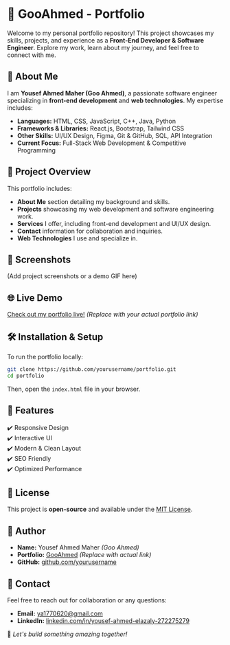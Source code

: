# 🎨 GooAhmed - Portfolio

Welcome to my personal portfolio repository! This project showcases my skills, projects, and experience as a **Front-End Developer & Software Engineer**. Explore my work, learn about my journey, and feel free to connect with me.

## 🚀 About Me
I am **Yousef Ahmed Maher (Goo Ahmed)**, a passionate software engineer specializing in **front-end development** and **web technologies**. My expertise includes:
- **Languages:** HTML, CSS, JavaScript, C++, Java, Python
- **Frameworks & Libraries:** React.js, Bootstrap, Tailwind CSS
- **Other Skills:** UI/UX Design, Figma, Git & GitHub, SQL, API Integration
- **Current Focus:** Full-Stack Web Development & Competitive Programming

## 📂 Project Overview
This portfolio includes:
- **About Me** section detailing my background and skills.
- **Projects** showcasing my web development and software engineering work.
- **Services** I offer, including front-end development and UI/UX design.
- **Contact** information for collaboration and inquiries.
- **Web Technologies** I use and specialize in.

## 📸 Screenshots
(Add project screenshots or a demo GIF here)

## 🌐 Live Demo
[Check out my portfolio live!](#) *(Replace with your actual portfolio link)*

## 🛠️ Installation & Setup
To run the portfolio locally:
```bash
git clone https://github.com/yourusername/portfolio.git
cd portfolio
```
Then, open the `index.html` file in your browser.

## 📌 Features
✔️ Responsive Design  
✔️ Interactive UI  
✔️ Modern & Clean Layout  
✔️ SEO Friendly  
✔️ Optimized Performance  

## 📝 License
This project is **open-source** and available under the [MIT License](LICENSE).

## 👤 Author
- **Name:** Yousef Ahmed Maher *(Goo Ahmed)*  
- **Portfolio:** [GooAhmed](#) *(Replace with actual link)*  
- **GitHub:** [github.com/yourusername](https://github.com/Yousefa7medmaher)  

## 📧 Contact
Feel free to reach out for collaboration or any questions:
- **Email:** ya1770620@gmail.com  
- **LinkedIn:** [linkedin.com/in/yousef-ahmed-elazaly-272275279](https://www.linkedin.com/in/yousef-ahmed-elazaly-272275279)  

🚀 *Let's build something amazing together!*
